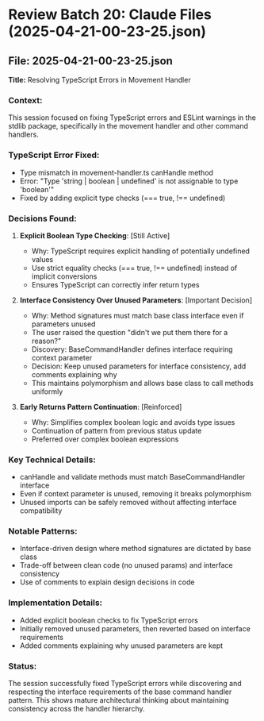 # Review Batch 20: Claude Files (2025-04-21-00-23-25.json)

## File: 2025-04-21-00-23-25.json
**Title:** Resolving TypeScript Errors in Movement Handler

### Context:
This session focused on fixing TypeScript errors and ESLint warnings in the stdlib package, specifically in the movement handler and other command handlers.

### TypeScript Error Fixed:
- Type mismatch in movement-handler.ts canHandle method
- Error: "Type 'string | boolean | undefined' is not assignable to type 'boolean'"
- Fixed by adding explicit type checks (=== true, !== undefined)

### Decisions Found:

1. **Explicit Boolean Type Checking**: [Still Active]
   - Why: TypeScript requires explicit handling of potentially undefined values
   - Use strict equality checks (=== true, !== undefined) instead of implicit conversions
   - Ensures TypeScript can correctly infer return types

2. **Interface Consistency Over Unused Parameters**: [Important Decision]
   - Why: Method signatures must match base class interface even if parameters unused
   - The user raised the question "didn't we put them there for a reason?"
   - Discovery: BaseCommandHandler defines interface requiring context parameter
   - Decision: Keep unused parameters for interface consistency, add comments explaining why
   - This maintains polymorphism and allows base class to call methods uniformly

3. **Early Returns Pattern Continuation**: [Reinforced]
   - Why: Simplifies complex boolean logic and avoids type issues
   - Continuation of pattern from previous status update
   - Preferred over complex boolean expressions

### Key Technical Details:
- canHandle and validate methods must match BaseCommandHandler interface
- Even if context parameter is unused, removing it breaks polymorphism
- Unused imports can be safely removed without affecting interface compatibility

### Notable Patterns:
- Interface-driven design where method signatures are dictated by base class
- Trade-off between clean code (no unused params) and interface consistency
- Use of comments to explain design decisions in code

### Implementation Details:
- Added explicit boolean checks to fix TypeScript errors
- Initially removed unused parameters, then reverted based on interface requirements
- Added comments explaining why unused parameters are kept

### Status:
The session successfully fixed TypeScript errors while discovering and respecting the interface requirements of the base command handler pattern. This shows mature architectural thinking about maintaining consistency across the handler hierarchy.